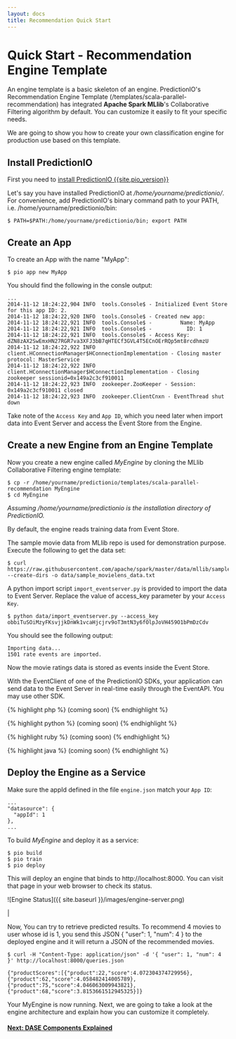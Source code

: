 ```yaml
---
layout: docs
title: Recommendation Quick Start
---
```


# Quick Start - Recommendation Engine Template

An engine template is a basic skeleton of an engine. PredictionIO's Recommendation Engine Template (/templates/scala-parallel-recommendation) has integrated **Apache Spark MLlib**'s Collaborative Filtering algorithm by default.
 You can customize it easily to fit your specific needs.

We are going to show you how to create your own classification engine for production use based on this template.

## Install PredictionIO

First you need to [install PredictionIO {{site.pio_version}}]({{site.baseurl}}/install/)

Let's say you have installed PredictionIO at */home/yourname/predictionio/*.
For convenience, add PredictionIO's binary command path to your PATH, i.e. /home/yourname/predictionio/bin:

```
$ PATH=$PATH:/home/yourname/predictionio/bin; export PATH
```

## Create an App

To create an App with the name "MyApp":

```
$ pio app new MyApp
```

You should find the following in the consle output:

```
...
2014-11-12 18:24:22,904 INFO  tools.Console$ - Initialized Event Store for this app ID: 2.
2014-11-12 18:24:22,920 INFO  tools.Console$ - Created new app:
2014-11-12 18:24:22,921 INFO  tools.Console$ -         Name: MyApp
2014-11-12 18:24:22,921 INFO  tools.Console$ -           ID: 1
2014-11-12 18:24:22,921 INFO  tools.Console$ - Access Key: dZN8zAX2SwEmxHN27RGR7va3XFJ3bB7qHTECf3GVL4T5ECnOErRQp5mt8rcdhmzU
2014-11-12 18:24:22,922 INFO  client.HConnectionManager$HConnectionImplementation - Closing master protocol: MasterService
2014-11-12 18:24:22,922 INFO  client.HConnectionManager$HConnectionImplementation - Closing zookeeper sessionid=0x149a2c3cf910011
2014-11-12 18:24:22,923 INFO  zookeeper.ZooKeeper - Session: 0x149a2c3cf910011 closed
2014-11-12 18:24:22,923 INFO  zookeeper.ClientCnxn - EventThread shut down
```

Take note of the `Access Key` and `App ID`, which you need later when import data into Event Server and access the Event Store from the Engine.

## Create a new Engine from an Engine Template

Now you create a new engine called *MyEngine* by cloning the MLlib Collaborative Filtering engine template:

```
$ cp -r /home/yourname/predictionio/templates/scala-parallel-recommendation MyEngine
$ cd MyEngine
```

*Assuming /home/yourname/predictionio is the installation directory of PredictionIO.*

By default, the engine reads training data from Event Store.

The sample movie data from MLlib repo is used for demonstration purpose. Execute the following to get the data set:

```
$ curl https://raw.githubusercontent.com/apache/spark/master/data/mllib/sample_movielens_data.txt --create-dirs -o data/sample_movielens_data.txt
```

A python import script `import_eventserver.py` is provided to import the data to Event Server. Replace the value of access_key parameter by your `Access Key`.

```
$ python data/import_eventserver.py --access_key obbiTuSOiMzyFKsvjjkDnWk1vcaHjcjrv9oT3mtN3y6fOlpJoVH459O1bPmDzCdv
```

You should see the following output:

```
Importing data...
1501 rate events are imported.
```

Now the movie ratings data is stored as events inside the Event Store.

With the EventClient of one of the PredictionIO SDKs, your application can send data to the Event Server in real-time easily through the EventAPI. You may use other SDK.

<div class="codetabs">
<div data-lang="PHP SDK">

{% highlight php %}
(coming soon)
{% endhighlight %}
</div>

<div data-lang="Python SDK">

{% highlight python %}
(coming soon)
{% endhighlight %}

</div>

<div data-lang="Ruby SDK">

{% highlight ruby %}
(coming soon)
{% endhighlight %}

</div>

<div data-lang="Java SDK">

{% highlight java %}
(coming soon)
{% endhighlight %}

</div>
</div>





## Deploy the Engine as a Service

Make sure the appId defined in the file `engine.json` match your `App ID`:

```
...
"datasource": {
  "appId": 1
},
...
```

To build *MyEngine* and deploy it as a service:

```
$ pio build
$ pio train
$ pio deploy
```

This will deploy an engine that binds to http://localhost:8000. You can visit that page in your web browser to check its status.


![Engine Status]({{ site.baseurl }}/images/engine-server.png)

|

Now, You can try to retrieve predicted results.
To recommend 4 movies to user whose id is 1, you send this JSON { "user": 1, "num": 4 } to the deployed engine and it will return a JSON of the recommended movies.

```
$ curl -H "Content-Type: application/json" -d '{ "user": 1, "num": 4 }' http://localhost:8000/queries.json

{"productScores":[{"product":22,"score":4.072304374729956},{"product":62,"score":4.058482414005789},{"product":75,"score":4.046063009943821},{"product":68,"score":3.8153661512945325}]}
```

Your MyEngine is now running. Next, we are going to take a look at the engine architecture and explain how you can customize it completely.

#### [Next: DASE Components Explained](dase.html)
